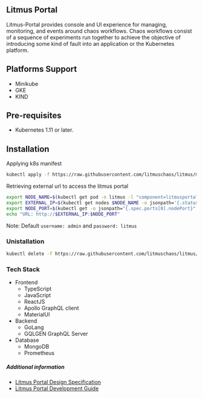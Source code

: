 ## Litmus Portal 
Litmus-Portal provides console and UI experience for managing, monitoring, and events around chaos workflows. Chaos workflows consist of a sequence of experiments run together to achieve the objective of introducing some kind of fault into an application or the Kubernetes platform.

## Platforms Support
- Minikube
- GKE
- KIND

## Pre-requisites
- Kubernetes 1.11 or later.

## Installation

Applying k8s manifest
```bash
kubectl apply -f https://raw.githubusercontent.com/litmuschaos/litmus/master/litmus-portal/k8s-manifest.yml
```

Retrieving external url to access the litmus portal
```bash
export NODE_NAME=$(kubectl get pod -n litmus -l "component=litmusportal-frontend" -o=jsonpath='{.items[*].spec.nodeName}')
export EXTERNAL_IP=$(kubectl get nodes $NODE_NAME -o jsonpath='{.status.addresses[?(@.type=="ExternalIP")].address}')
export NODE_PORT=$(kubectl get -o jsonpath="{.spec.ports[0].nodePort}" services litmusportal-frontend-service -n litmus)
echo "URL: http://$EXTERNAL_IP:$NODE_PORT"
```

Note: Default `username: admin` and  `password: litmus` 

### Unistallation
```bash
kubectl delete -f https://raw.githubusercontent.com/litmuschaos/litmus/master/litmus-portal/k8s-manifest.yml
```


### Tech Stack

- Frontend
  - TypeScript
  - JavaScript
  - ReactJS
  - Apollo GraphQL client
  - MaterialUI
- Backend
  - GoLang
  - GQLGEN GraphQL Server
- Database
  - MongoDB
  - Prometheus
  
##### Additional information
- <a href="https://github.com/litmuschaos/litmus/wiki/portal-design-spec" target="_blank">Litmus Portal Design Specification</a><br>
- <a href="https://github.com/litmuschaos/litmus/wiki/Litmus-Portal-Development-Guide" target="_blank">Litmus Portal Development Guide</a>
